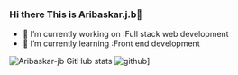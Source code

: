 ### Hi there This is Aribaskar.j.b👋

<!--
**Aribaskar-jb/Aribaskar-jb** is a ✨ _special_ ✨ repository because its `README.md` (this file) appears on your GitHub profile.

Here are some ideas to get you started:

- 👯 I’m looking to collaborate on ...
- 🤔 I’m looking for help with ...
- 💬 Ask me about ...
- 📫 How to reach me: ...
- 😄 Pronouns: ...
- ⚡ Fun fact: ...
-->
- 🔭 I’m currently working on :Full stack web development
- 🌱 I’m currently learning :Front end development


![Aribaskar-jb GitHub stats](https://github-readme-stats.vercel.app/api?username=Aribaskar-jb&theme=dark&show_icons=true)
![github](https://img.shields.io/badge/GitHub-000000?style=for-the-badge&logo=GitHub&logoColor=white)]

